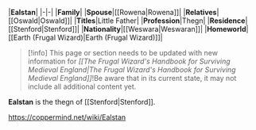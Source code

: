 |**Ealstan**|
|-|-|
|**Family**|
|**Spouse**|[[Rowena\|Rowena]]|
|**Relatives**|[[Oswald\|Oswald]]|
|**Titles**|Little Father|
|**Profession**|Thegn|
|**Residence**|[[Stenford\|Stenford]]|
|**Nationality**|[[Weswara\|Weswaran]]|
|**Homeworld**|[[Earth (Frugal Wizard)\|Earth (Frugal Wizard)]]|

> [!info] This page or section needs to be updated with new information for *[[The Frugal Wizard's Handbook for Surviving Medieval England\|The Frugal Wizard's Handbook for Surviving Medieval England]]*!Be aware that in its current state, it may not include all additional content yet.

**Ealstan** is the thegn of [[Stenford\|Stenford]].



https://coppermind.net/wiki/Ealstan